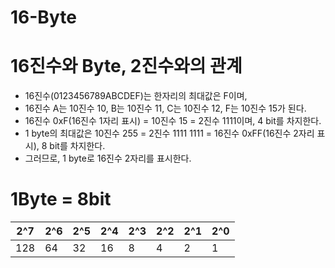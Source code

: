 # 16-Byte

# 16진수와 Byte, 2진수와의 관계

* 16진수(0123456789ABCDEF)는 한자리의 최대값은 F이며,
* 16진수 A는 10진수 10, B는 10진수 11, C는 10진수 12, F는 10진수 15가 된다.
* 16진수 0xF(16진수 1자리 표시) = 10진수 15 = 2진수 1111이며, 4 bit를 차지한다.
* 1 byte의 최대값은 10진수 255 = 2진수 1111 1111 = 16진수 0xFF(16진수 2자리 표시), 8 bit를 차지한다.
* 그러므로, 1 byte로 16진수 2자리를 표시한다.

# 1Byte = 8bit
|2^7|2^6|2^5|2^4|2^3|2^2|2^1|2^0|
|---|---|---|---|---|---|---|---|
|128| 64| 32| 16| 8 | 4 | 2 | 1 |


